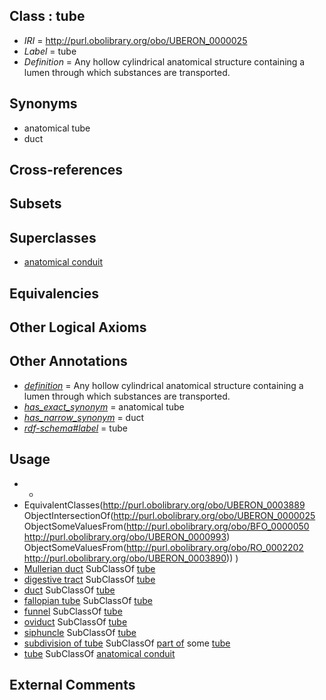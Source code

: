 
## Class : tube

 * *IRI* = http://purl.obolibrary.org/obo/UBERON_0000025
 * *Label* = tube
 * *Definition* = Any hollow cylindrical anatomical structure containing a lumen through which substances are transported.

## Synonyms

 * anatomical tube
 * duct

## Cross-references


## Subsets


## Superclasses

 * [anatomical conduit](../../UBERON/11/UBERON_0004111.md)

## Equivalencies


## Other Logical Axioms


## Other Annotations

 * *[definition](../../IAO/15/IAO_0000115.md)* = Any hollow cylindrical anatomical structure containing a lumen through which substances are transported.
 * *[has_exact_synonym](../../ym/oboInOwl#hasExactSynonym.md)* = anatomical tube
 * *[has_narrow_synonym](../../ym/oboInOwl#hasNarrowSynonym.md)* = duct
 * *[rdf-schema#label](../../el/rdf-schema#label.md)* = tube

## Usage

 * -
 * EquivalentClasses(<http://purl.obolibrary.org/obo/UBERON_0003889> ObjectIntersectionOf(<http://purl.obolibrary.org/obo/UBERON_0000025> ObjectSomeValuesFrom(<http://purl.obolibrary.org/obo/BFO_0000050> <http://purl.obolibrary.org/obo/UBERON_0000993>) ObjectSomeValuesFrom(<http://purl.obolibrary.org/obo/RO_0002202> <http://purl.obolibrary.org/obo/UBERON_0003890>)) )
 * [Mullerian duct](../../UBERON/90/UBERON_0003890.md) SubClassOf [tube](../../UBERON/25/UBERON_0000025.md)
 * [digestive tract](../../UBERON/55/UBERON_0001555.md) SubClassOf [tube](../../UBERON/25/UBERON_0000025.md)
 * [duct](../../UBERON/58/UBERON_0000058.md) SubClassOf [tube](../../UBERON/25/UBERON_0000025.md)
 * [fallopian tube](../../UBERON/89/UBERON_0003889.md) SubClassOf [tube](../../UBERON/25/UBERON_0000025.md)
 * [funnel](../../CEPH/16/CEPH_0000116.md) SubClassOf [tube](../../UBERON/25/UBERON_0000025.md)
 * [oviduct](../../UBERON/93/UBERON_0000993.md) SubClassOf [tube](../../UBERON/25/UBERON_0000025.md)
 * [siphuncle](../../CEPH/32/CEPH_0000232.md) SubClassOf [tube](../../UBERON/25/UBERON_0000025.md)
 * [subdivision of tube](../../UBERON/22/UBERON_0013522.md) SubClassOf [part of](../../BFO/50/BFO_0000050.md) some [tube](../../UBERON/25/UBERON_0000025.md)
 * [tube](../../UBERON/25/UBERON_0000025.md) SubClassOf [anatomical conduit](../../UBERON/11/UBERON_0004111.md)

## External Comments

